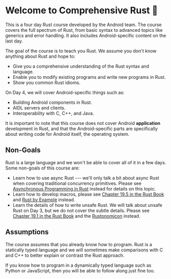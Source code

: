 # Welcome to Comprehensive Rust 🦀

This is a four day Rust course developed by the Android team. The course covers
the full spectrum of Rust, from basic syntax to advanced topics like generics
and error handling. It also includes Android-specific content on the last day.

The goal of the course is to teach you Rust. We assume you don't know anything
about Rust and hope to:

* Give you a comprehensive understanding of the Rust syntax and language.
* Enable you to modify existing programs and write new programs in Rust.
* Show you common Rust idioms.

On Day 4, we will cover Android-specific things such as:

* Building Android components in Rust.
* AIDL servers and clients.
* Interoperability with C, C++, and Java.

It is important to note that this course does not cover Android **application** 
development in Rust, and that the Android-specific parts are specifically about
writing code for Android itself, the operating system. 

## Non-Goals

Rust is a large language and we won't be able to cover all of it in a few days.
Some non-goals of this course are:

* Learn how to use async Rust --- we'll only talk a bit about async Rust when
  covering traditional concurrency primitives. Please see [Asynchronous
  Programming in Rust](https://rust-lang.github.io/async-book/) instead for
  details on this topic.
* Learn how to develop macros, please see [Chapter 19.5 in the Rust
  Book](https://doc.rust-lang.org/book/ch19-06-macros.html) and [Rust by
  Example](https://doc.rust-lang.org/rust-by-example/macros.html) instead.
* Learn the details of how to write unsafe Rust. We will talk about unsafe Rust
  on Day 3, but we do not cover the subtle details. Please see [Chapter 19.1 in
  the Rust Book](https://doc.rust-lang.org/book/ch19-01-unsafe-rust.html) and
  the [Rustonomicon](https://doc.rust-lang.org/nomicon/) instead.

## Assumptions

The course assumes that you already know how to program. Rust is a statically
typed language and we will sometimes make comparisons with C and C++ to better
explain or contrast the Rust approach.

If you know how to program in a dynamically typed language such as Python or
JavaScript, then you will be able to follow along just fine too.
